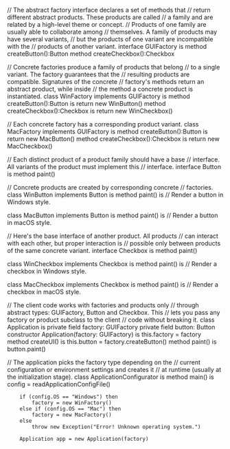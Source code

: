 // The abstract factory interface declares a set of methods that
// return different abstract products. These products are called
// a family and are related by a high-level theme or concept.
// Products of one family are usually able to collaborate among
// themselves. A family of products may have several variants,
// but the products of one variant are incompatible with the
// products of another variant.
interface GUIFactory is
method createButton():Button
method createCheckbox():Checkbox


// Concrete factories produce a family of products that belong
// to a single variant. The factory guarantees that the
// resulting products are compatible. Signatures of the concrete
// factory's methods return an abstract product, while inside
// the method a concrete product is instantiated.
class WinFactory implements GUIFactory is
method createButton():Button is
return new WinButton()
method createCheckbox():Checkbox is
return new WinCheckbox()

// Each concrete factory has a corresponding product variant.
class MacFactory implements GUIFactory is
method createButton():Button is
return new MacButton()
method createCheckbox():Checkbox is
return new MacCheckbox()


// Each distinct product of a product family should have a base
// interface. All variants of the product must implement this
// interface.
interface Button is
method paint()

// Concrete products are created by corresponding concrete
// factories.
class WinButton implements Button is
method paint() is
// Render a button in Windows style.

class MacButton implements Button is
method paint() is
// Render a button in macOS style.

// Here's the base interface of another product. All products
// can interact with each other, but proper interaction is
// possible only between products of the same concrete variant.
interface Checkbox is
method paint()

class WinCheckbox implements Checkbox is
method paint() is
// Render a checkbox in Windows style.

class MacCheckbox implements Checkbox is
method paint() is
// Render a checkbox in macOS style.


// The client code works with factories and products only
// through abstract types: GUIFactory, Button and Checkbox. This
// lets you pass any factory or product subclass to the client
// code without breaking it.
class Application is
private field factory: GUIFactory
private field button: Button
constructor Application(factory: GUIFactory) is
this.factory = factory
method createUI() is
this.button = factory.createButton()
method paint() is
button.paint()


// The application picks the factory type depending on the
// current configuration or environment settings and creates it
// at runtime (usually at the initialization stage).
class ApplicationConfigurator is
method main() is
config = readApplicationConfigFile()

        if (config.OS == "Windows") then
            factory = new WinFactory()
        else if (config.OS == "Mac") then
            factory = new MacFactory()
        else
            throw new Exception("Error! Unknown operating system.")

        Application app = new Application(factory)